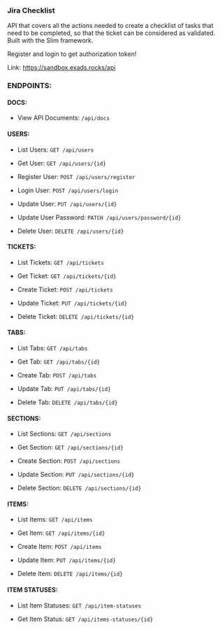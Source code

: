 ### Jira Checklist

API that covers all the actions needed to create a checklist of tasks that need to be completed,
so that the ticket can be considered as validated. Built with the Slim framework. 

Register and login to get authorization token!

Link: 
https://sandbox.exads.rocks/api

### ENDPOINTS:

#### DOCS:

- View API Documents: `/api/docs`

#### USERS:

- List Users: `GET /api/users`

- Get User: `GET /api/users/{id}`

- Register User: `POST /api/users/register`

- Login User: `POST /api/users/login`

- Update User: `PUT /api/users/{id}`

- Update User Password: `PATCH /api/users/password/{id}`

- Delete User: `DELETE /api/users/{id}`


#### TICKETS:

- List Tickets: `GET /api/tickets`

- Get Ticket: `GET /api/tickets/{id}`

- Create Ticket: `POST /api/tickets`

- Update Ticket: `PUT /api/tickets/{id}`

- Delete Ticket: `DELETE /api/tickets/{id}`


#### TABS:

- List Tabs: `GET /api/tabs`

- Get Tab: `GET /api/tabs/{id}`

- Create Tab: `POST /api/tabs`

- Update Tab: `PUT /api/tabs/{id}`

- Delete Tab: `DELETE /api/tabs/{id}`


#### SECTIONS:

- List Sections: `GET /api/sections`

- Get Section: `GET /api/sections/{id}`

- Create Section: `POST /api/sections`

- Update Section: `PUT /api/sections/{id}`

- Delete Section: `DELETE /api/sections/{id}`


#### ITEMS:

- List Items: `GET /api/items`

- Get Item: `GET /api/items/{id}`

- Create Item: `POST /api/items`

- Update Item: `PUT /api/items/{id}`

- Delete Item: `DELETE /api/items/{id}`


#### ITEM STATUSES:

- List Item Statuses: `GET /api/item-statuses`

- Get Item Status: `GET /api/items-statuses/{id}`
